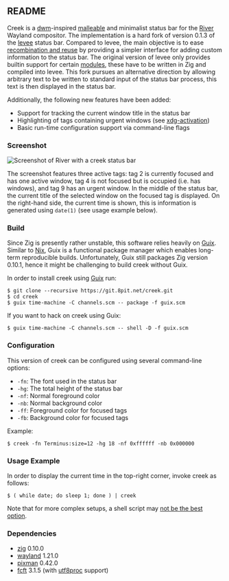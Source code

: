 ## README

Creek is a [dwm]-inspired [malleable] and minimalist status bar for the [River] Wayland compositor.
The implementation is a hard fork of version 0.1.3 of the [levee] status bar.
Compared to levee, the main objective is to ease [recombination and reuse][malleable reuse] by providing a simpler interface for adding custom information to the status bar.
The original version of levee only provides builtin support for certain [modules][levee modules], these have to be written in Zig and compiled into levee.
This fork pursues an alternative direction by allowing arbitrary text to be written to standard input of the status bar process, this text is then displayed in the status bar.

Additionally, the following new features have been added:

* Support for tracking the current window title in the status bar
* Highlighting of tags containing urgent windows (see [xdg-activation])
* Basic run-time configuration support via command-line flags

### Screenshot

![Screenshot of River with a creek status bar](https://files.8pit.net/img/levee-screenshot-20240128.png)

The screenshot features three active tags: tag 2 is currently focused and has one active window, tag 4 is not focused but is occupied (i.e. has windows), and tag 9 has an urgent window.
In the middle of the status bar, the current title of the selected window on the focused tag is displayed.
On the right-hand side, the current time is shown, this is information is generated using `date(1)` (see usage example below).

### Build

Since Zig is presently rather unstable, this software relies heavily on [Guix].
Similar to [Nix], Guix is a functional package manager which enables long-term reproducible builds.
Unfortunately, Guix still packages Zig version 0.10.1, hence it might be challenging to build creek without Guix.

In order to install creek using [Guix] run:

    $ git clone --recursive https://git.8pit.net/creek.git
    $ cd creek
    $ guix time-machine -C channels.scm -- package -f guix.scm

If you want to hack on creek using Guix:

    $ guix time-machine -C channels.scm -- shell -D -f guix.scm

### Configuration

This version of creek can be configured using several command-line options:

* `-fn`: The font used in the status bar
* `-hg`: The total height of the status bar
* `-nf`: Normal foreground color
* `-nb`: Normal background color
* `-ff`: Foreground color for focused tags
* `-fb`: Background color for focused tags

Example:

    $ creek -fn Terminus:size=12 -hg 18 -nf 0xffffff -nb 0x000000

### Usage Example

In order to display the current time in the top-right corner, invoke creek as follows:

    $ ( while date; do sleep 1; done ) | creek

Note that for more complex setups, a shell script may [not be the best option](https://flak.tedunangst.com/post/rough-idling).

### Dependencies

* [zig] 0.10.0
* [wayland] 1.21.0
* [pixman] 0.42.0
* [fcft] 3.1.5 (with [utf8proc] support)

[dwm]: https://dwm.suckless.org/
[River]: https://github.com/riverwm/river/
[malleable]: https://malleable.systems/
[malleable reuse]: https://malleable.systems/mission/#2-arbitrary-recombination-and-reuse
[levee]: https://sr.ht/~andreafeletto/levee
[levee modules]: https://git.sr.ht/~andreafeletto/levee/tree/v0.1.3/item/src/modules
[xdg-activation]: https://wayland.app/protocols/xdg-activation-v1
[Nix]: https://nixos.org/
[Guix]: https://guix.gnu.org/
[zig]: https://ziglang.org/
[wayland]: https://wayland.freedesktop.org/
[pixman]: http://pixman.org/
[fcft]: https://codeberg.org/dnkl/fcft/
[utf8proc]: https://juliastrings.github.io/utf8proc/
